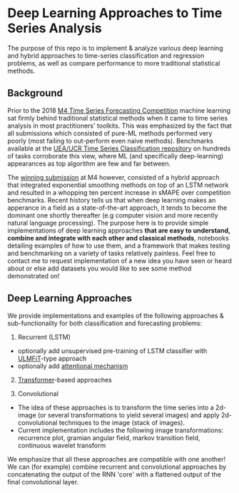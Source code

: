 # Deep Learning Approaches to Time Series Analysis

The purpose of this repo is to implement & analyze various deep learning and hybrid approaches to time-series 
classification and regression problems, as well as compare performance to more traditional statistical methods.

## Background

Prior to the 2018 [M4 Time Series Forecasting Competition](https://robjhyndman.com/hyndsight/m4comp/) machine learning sat firmly behind traditional statistical methods when it came to time series analysis in most practitioners' toolkits. This was emphasized by the fact that all submissions which consisted of pure-ML methods performed very poorly (most failing to out-perform even naive methods). Benchmarks available at the [UEA/UCR Time Series Classification repository](http://www.timeseriesclassification.com/) on hundreds of tasks corroborate this view, where ML (and specifically deep-learning) appearances as top algorithm are few and far between.

The [winning submission](https://eng.uber.com/m4-forecasting-competition/) at M4 however, consisted of a hybrid approach that integrated exponential smoothing methods on top of an LSTM network and resulted in a whopping ten percent increase in sMAPE over competition benchmarks. Recent history tells us that when deep learning makes an apperance in a field as a state-of-the-art approach, it tends to become the dominant one shortly thereafter (e.g computer vision and more recently natural language processing). The purpose here is to provide simple implementations of deep learning approaches **that are easy to understand, combine and integrate with each other and classical methods**, notebooks detailing examples of how to use them, and a framework that makes testing and benchmarking on a variety of tasks relatively painless. Feel free to contact me to request implementation of a new idea you have seen or heard about or else add datasets you would like to see some method demonstrated on!

## Deep Learning Approaches

We provide implementations and examples of the following approaches & sub-functionality for both classification and forecasting problems:

1) Recurrent (LSTM)
* optionally add unsupervised pre-training of LSTM classifier with [ULMFiT](https://arxiv.org/abs/1801.06146)-type approach
* optionally add [attentional mechanism](https://nlp.stanford.edu/pubs/emnlp15_attn.pdf)

2) [Transformer](https://arxiv.org/abs/1706.03762)-based approaches

3) Convolutional 
* The idea of these approaches is to transform the time series into a 2d-image (or several transformations to yield several images) and apply 2d-convolutional techniques to the image (stack of images).
* Current implementation includes the following image transformations: recurrence plot, gramian angular field, markov transition field, continuous wavelet transform

We emphasize that all these approaches are compatible with one another! We can (for example) combine recurrent and convolutional approaches by concatenating the output of the RNN 'core' with a flattened output of the final convolutional layer.


